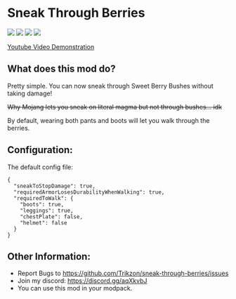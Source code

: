 # Sneak Through Berries
[![](http://cf.way2muchnoise.eu/full_324945_fabric.svg)](https://www.curseforge.com/minecraft/mc-mods/sneak-through-berries-fabric) [![](http://cf.way2muchnoise.eu/versions/324945.svg)](https://www.curseforge.com/minecraft/mc-mods/sneak-through-berries-fabric) 
[![](http://cf.way2muchnoise.eu/full_331677_forge.svg)](https://www.curseforge.com/minecraft/mc-mods/sneak-through-berries-forge) [![](http://cf.way2muchnoise.eu/versions/331677.svg)](https://www.curseforge.com/minecraft/mc-mods/sneak-through-berries-forge) 

[Youtube Video Demonstration](https://youtu.be/OZJFD3SrNdM)

## What does this mod do?

Pretty simple. You can now sneak through Sweet Berry Bushes without taking damage!

~~Why Mojang lets you sneak on literal magma but not through bushes... idk~~

By default, wearing both pants and boots will let you walk through the berries.

## Configuration:

The default config file:

```
{
  "sneakToStopDamage": true,
  "requiredArmorLosesDurabilityWhenWalking": true,
  "requiredToWalk": {
    "boots": true,
    "leggings": true,
    "chestPlate": false,
    "helmet": false
  }
}
```

## Other Information:

- Report Bugs to https://github.com/Trikzon/sneak-through-berries/issues
- Join my discord: https://discord.gg/aqXkvbJ
- You can use this mod in your modpack.
